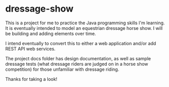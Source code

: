 # dressage-show

This is a project for me to practice the Java programming skills I'm learning.  It is eventually intended to model an equestrian dressage horse show.  I will be building and adding elements over time.

I intend eventually to convert this to either a web application and/or add REST API web services.

The project docs folder has design documentation, as well as sample dressage tests (what dressage riders are judged on in a horse show competition) for those unfamiliar with dressage riding.

Thanks for taking a look!
